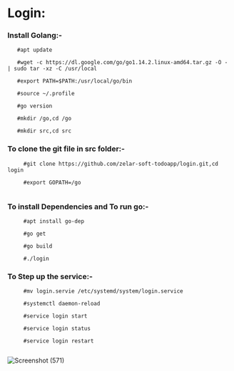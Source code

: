 # Login:

### Install Golang:-
  
  
  ```
     #apt update

     #wget -c https://dl.google.com/go/go1.14.2.linux-amd64.tar.gz -O - | sudo tar -xz -C /usr/local

     #export PATH=$PATH:/usr/local/go/bin

     #source ~/.profile

     #go version

     #mkdir /go,cd /go

     #mkdir src,cd src
  ```  

### To clone the git file in src folder:-

```
     #git clone https://github.com/zelar-soft-todoapp/login.git,cd login

     #export GOPATH=/go
    
``` 
   

### To install Dependencies and To run go:-

```
     #apt install go-dep

     #go get

     #go build

     #./login
```


### To Step up  the service:-

```
     #mv login.servie /etc/systemd/system/login.service
    
     #systemctl daemon-reload
    
     #service login start

     #service login status
    
     #service login restart
    
```




![Screenshot (571)](https://user-images.githubusercontent.com/82635540/116516918-d76da480-a8eb-11eb-8bcf-c1e600c6bc1b.png)



